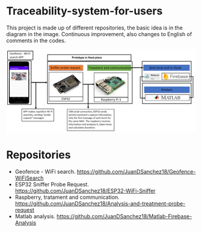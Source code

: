 # Traceability-system-for-users
This project is made up of different repositories, the basic idea is in the diagram in the image. Continuous improvement, also changes to English of comments in the codes.

![Image text](https://github.com/JuanDSanchez18/Traceability-system-for-users/blob/master/Blockdiagram.PNG)

# Repositories   
* Geofence - WiFi search. https://github.com/JuanDSanchez18/Geofence-WiFiSearch  
* ESP32 Sniffer Probe Request. https://github.com/JuanDSanchez18/ESP32-WiFi-Sniffer  
* Raspberry, tratament and communication. https://github.com/JuanDSanchez18/Analysis-and-treatment-probe-request  
* Matlab analysis. https://github.com/JuanDSanchez18/Matlab-Firebase-Analysis  







